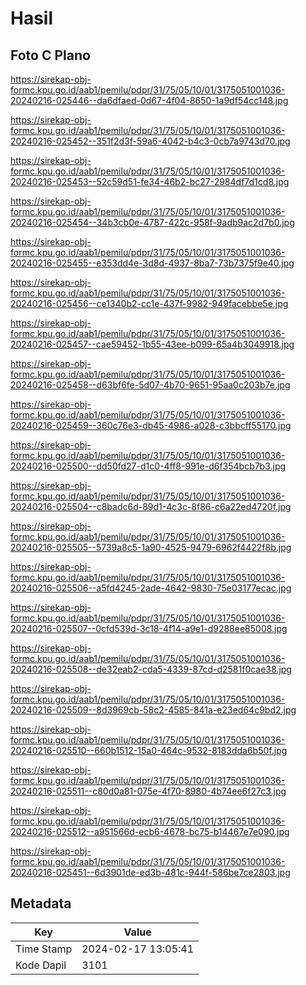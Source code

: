 # Hasil

## Foto C Plano

https://sirekap-obj-formc.kpu.go.id/aab1/pemilu/pdpr/31/75/05/10/01/3175051001036-20240216-025446--da6dfaed-0d67-4f04-8650-1a9df54cc148.jpg

https://sirekap-obj-formc.kpu.go.id/aab1/pemilu/pdpr/31/75/05/10/01/3175051001036-20240216-025452--351f2d3f-59a6-4042-b4c3-0cb7a9743d70.jpg

https://sirekap-obj-formc.kpu.go.id/aab1/pemilu/pdpr/31/75/05/10/01/3175051001036-20240216-025453--52c59d51-fe34-46b2-bc27-2984df7d1cd8.jpg

https://sirekap-obj-formc.kpu.go.id/aab1/pemilu/pdpr/31/75/05/10/01/3175051001036-20240216-025454--34b3cb0e-4787-422c-958f-9adb9ac2d7b0.jpg

https://sirekap-obj-formc.kpu.go.id/aab1/pemilu/pdpr/31/75/05/10/01/3175051001036-20240216-025455--e353dd4e-3d8d-4937-8ba7-73b7375f9e40.jpg

https://sirekap-obj-formc.kpu.go.id/aab1/pemilu/pdpr/31/75/05/10/01/3175051001036-20240216-025456--ce1340b2-cc1e-437f-9982-949facebbe5e.jpg

https://sirekap-obj-formc.kpu.go.id/aab1/pemilu/pdpr/31/75/05/10/01/3175051001036-20240216-025457--cae59452-1b55-43ee-b099-65a4b3049918.jpg

https://sirekap-obj-formc.kpu.go.id/aab1/pemilu/pdpr/31/75/05/10/01/3175051001036-20240216-025458--d63bf6fe-5d07-4b70-9651-95aa0c203b7e.jpg

https://sirekap-obj-formc.kpu.go.id/aab1/pemilu/pdpr/31/75/05/10/01/3175051001036-20240216-025459--360c76e3-db45-4986-a028-c3bbcff55170.jpg

https://sirekap-obj-formc.kpu.go.id/aab1/pemilu/pdpr/31/75/05/10/01/3175051001036-20240216-025500--dd50fd27-d1c0-4ff8-991e-d6f354bcb7b3.jpg

https://sirekap-obj-formc.kpu.go.id/aab1/pemilu/pdpr/31/75/05/10/01/3175051001036-20240216-025504--c8badc6d-89d1-4c3c-8f86-c6a22ed4720f.jpg

https://sirekap-obj-formc.kpu.go.id/aab1/pemilu/pdpr/31/75/05/10/01/3175051001036-20240216-025505--5739a8c5-1a90-4525-9479-6962f4422f8b.jpg

https://sirekap-obj-formc.kpu.go.id/aab1/pemilu/pdpr/31/75/05/10/01/3175051001036-20240216-025506--a5fd4245-2ade-4642-9830-75e03177ecac.jpg

https://sirekap-obj-formc.kpu.go.id/aab1/pemilu/pdpr/31/75/05/10/01/3175051001036-20240216-025507--0cfd539d-3c18-4f14-a9e1-d9288ee85008.jpg

https://sirekap-obj-formc.kpu.go.id/aab1/pemilu/pdpr/31/75/05/10/01/3175051001036-20240216-025508--de32eab2-cda5-4339-87cd-d2581f0cae38.jpg

https://sirekap-obj-formc.kpu.go.id/aab1/pemilu/pdpr/31/75/05/10/01/3175051001036-20240216-025509--8d3969cb-58c2-4585-841a-e23ed64c9bd2.jpg

https://sirekap-obj-formc.kpu.go.id/aab1/pemilu/pdpr/31/75/05/10/01/3175051001036-20240216-025510--660b1512-15a0-464c-9532-8183dda6b50f.jpg

https://sirekap-obj-formc.kpu.go.id/aab1/pemilu/pdpr/31/75/05/10/01/3175051001036-20240216-025511--c80d0a81-075e-4f70-8980-4b74ee6f27c3.jpg

https://sirekap-obj-formc.kpu.go.id/aab1/pemilu/pdpr/31/75/05/10/01/3175051001036-20240216-025512--a951566d-ecb6-4678-bc75-b14467e7e090.jpg

https://sirekap-obj-formc.kpu.go.id/aab1/pemilu/pdpr/31/75/05/10/01/3175051001036-20240216-025451--6d3901de-ed3b-481c-944f-586be7ce2803.jpg


## Metadata

| Key        | Value               |
| ---------- | ------------------- |
| Time Stamp | 2024-02-17 13:05:41 |
| Kode Dapil | 3101                |



